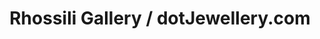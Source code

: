 ---
title: "Rhossili Gallery / dotJewellery.com"
url: /rhossili/rhossili-gallery-dotjewellery-com/
shop: Schmuck
---